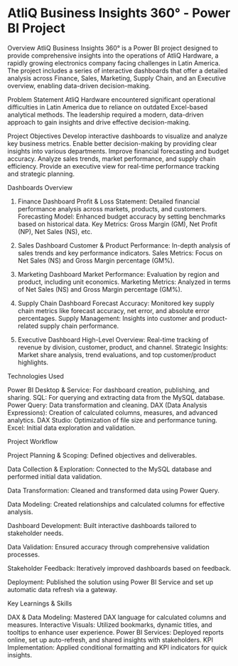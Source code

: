 # AtliQ Business Insights 360° - Power BI Project


Overview
AtliQ Business Insights 360° is a Power BI project designed to provide comprehensive insights into the operations of AtliQ Hardware, a rapidly growing electronics company facing challenges in Latin America. The project includes a series of interactive dashboards that offer a detailed analysis across Finance, Sales, Marketing, Supply Chain, and an Executive overview, enabling data-driven decision-making.

Problem Statement
AtliQ Hardware encountered significant operational difficulties in Latin America due to reliance on outdated Excel-based analytical methods. The leadership required a modern, data-driven approach to gain insights and drive effective decision-making.

Project Objectives
Develop interactive dashboards to visualize and analyze key business metrics.
Enable better decision-making by providing clear insights into various departments.
Improve financial forecasting and budget accuracy.
Analyze sales trends, market performance, and supply chain efficiency.
Provide an executive view for real-time performance tracking and strategic planning.

Dashboards Overview

1. Finance Dashboard
Profit & Loss Statement: Detailed financial performance analysis across markets, products, and customers.
Forecasting Model: Enhanced budget accuracy by setting benchmarks based on historical data.
Key Metrics: Gross Margin (GM), Net Profit (NP), Net Sales (NS), etc.

2. Sales Dashboard
Customer & Product Performance: In-depth analysis of sales trends and key performance indicators.
Sales Metrics: Focus on Net Sales (NS) and Gross Margin percentage (GM%).

3. Marketing Dashboard
Market Performance: Evaluation by region and product, including unit economics.
Marketing Metrics: Analyzed in terms of Net Sales (NS) and Gross Margin percentage (GM%).

4. Supply Chain Dashboard
Forecast Accuracy: Monitored key supply chain metrics like forecast accuracy, net error, and absolute error percentages.
Supply Management: Insights into customer and product-related supply chain performance.

5. Executive Dashboard
High-Level Overview: Real-time tracking of revenue by division, customer, product, and channel.
Strategic Insights: Market share analysis, trend evaluations, and top customer/product highlights.

Technologies Used

Power BI Desktop & Service: For dashboard creation, publishing, and sharing.
SQL: For querying and extracting data from the MySQL database.
Power Query: Data transformation and cleaning.
DAX (Data Analysis Expressions): Creation of calculated columns, measures, and advanced analytics.
DAX Studio: Optimization of file size and performance tuning.
Excel: Initial data exploration and validation.

Project Workflow

Project Planning & Scoping: Defined objectives and deliverables.

Data Collection & Exploration: Connected to the MySQL database and performed initial data validation.

Data Transformation: Cleaned and transformed data using Power Query.

Data Modeling: Created relationships and calculated columns for effective analysis.

Dashboard Development: Built interactive dashboards tailored to stakeholder needs.

Data Validation: Ensured accuracy through comprehensive validation processes.

Stakeholder Feedback: Iteratively improved dashboards based on feedback.

Deployment: Published the solution using Power BI Service and set up automatic data refresh via a gateway.

Key Learnings & Skills

DAX & Data Modeling: Mastered DAX language for calculated columns and measures.
Interactive Visuals: Utilized bookmarks, dynamic titles, and tooltips to enhance user experience.
Power BI Services: Deployed reports online, set up auto-refresh, and shared insights with stakeholders.
KPI Implementation: Applied conditional formatting and KPI indicators for quick insights.
